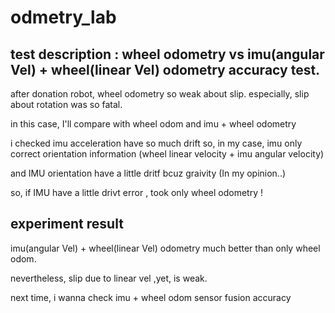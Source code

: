 # odmetry_lab
## test description : wheel odometry vs imu(angular Vel) + wheel(linear Vel) odometry accuracy test.

after donation robot, wheel odometry so weak about slip. 
especially, slip about rotation was so fatal.

in this case, I'll compare with wheel odom and imu + wheel odometry 

i checked imu acceleration have so much drift 
so, in my case, imu only correct orientation information (wheel linear velocity + imu angular velocity)

and IMU orientation have a little dritf bcuz graivity (In my opinion..)

so, if IMU have a little drivt error , took only wheel odometry !

## experiment result

 imu(angular Vel) + wheel(linear Vel) odometry much better than only wheel odom.
 
 nevertheless, slip due to linear vel ,yet, is weak.

 next time, i wanna check imu + wheel odom sensor fusion accuracy 
